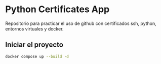 # Python Certificates App
Repositorio para practicar el uso de github con certificados ssh, python, entornos virtuales y docker.

## Iniciar el proyecto
```bash
docker compose up --build -d
```

